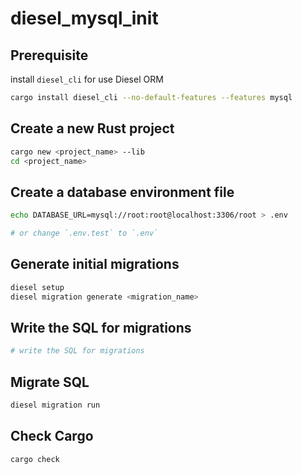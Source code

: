 # diesel_mysql_init

## Prerequisite

install `diesel_cli` for use Diesel ORM

```bash
cargo install diesel_cli --no-default-features --features mysql
```

## Create a new Rust project

```bash
cargo new <project_name> --lib
cd <project_name>
```

## Create a database environment file

```bash
echo DATABASE_URL=mysql://root:root@localhost:3306/root > .env

# or change `.env.test` to `.env`
```

## Generate initial migrations

```bash
diesel setup
diesel migration generate <migration_name>
```

## Write the SQL for migrations

```bash
# write the SQL for migrations
```

## Migrate SQL

```bash
diesel migration run
```

## Check Cargo

```bash
cargo check
```
